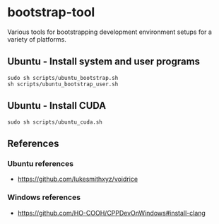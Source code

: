 # bootstrap-tool
Various tools for bootstrapping development environment setups for a variety of platforms.

## Ubuntu - Install system and user programs
```shell
sudo sh scripts/ubuntu_bootstrap.sh
sh scripts/ubuntu_bootstrap_user.sh
```

## Ubuntu - Install CUDA
```shell
sudo sh scripts/ubuntu_cuda.sh
```

## References

### Ubuntu references
- https://github.com/lukesmithxyz/voidrice

### Windows references
- https://github.com/HO-COOH/CPPDevOnWindows#install-clang

